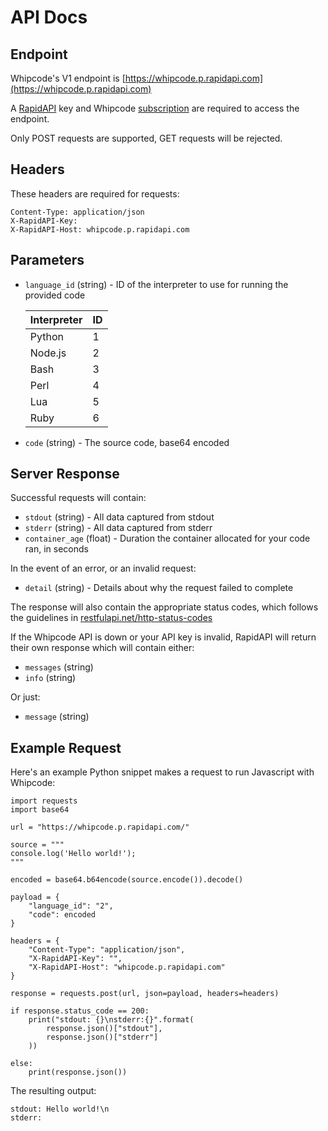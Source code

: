 # API Docs


## Endpoint

Whipcode's V1 endpoint is [https://whipcode.p.rapidapi.com](https://whipcode.p.rapidapi.com)

A [RapidAPI](https://rapidapi.com) key and Whipcode [subscription](https://rapidapi.com/Whipcode/api/whipcode/pricing) are required to access the endpoint.

Only POST requests are supported, GET requests will be rejected.

## Headers

These headers are required for requests:
```text
Content-Type: application/json
X-RapidAPI-Key: 
X-RapidAPI-Host: whipcode.p.rapidapi.com
```

## Parameters

- `language_id` (string) - ID of the interpreter to use for running the provided code

    |Interpreter|ID|
    |--|--|
    |Python|1|
    |Node.js|2|
    |Bash|3|
    |Perl|4|
    |Lua|5|
    |Ruby|6|

- `code` (string) - The source code, base64 encoded

## Server Response

Successful requests will contain:
- `stdout` (string) - All data captured from stdout
- `stderr` (string) - All data captured from stderr
- `container_age` (float) - Duration the container allocated for your code ran, in seconds

In the event of an error, or an invalid request:
- `detail` (string) - Details about why the request failed to complete

The response will also contain the appropriate status codes, which follows the guidelines in [restfulapi.net/http-status-codes](https://restfulapi.net/http-status-codes/)

If the Whipcode API is down or your API key is invalid, RapidAPI will return their own response which will contain either:
- `messages` (string)
- `info` (string)

Or just:
- `message` (string)

## Example Request

Here's an example Python snippet makes a request to run Javascript with Whipcode:

```python3
import requests
import base64

url = "https://whipcode.p.rapidapi.com/"

source = """
console.log('Hello world!');
"""

encoded = base64.b64encode(source.encode()).decode()

payload = {
	"language_id": "2",
	"code": encoded
}

headers = {
	"Content-Type": "application/json",
	"X-RapidAPI-Key": "",
	"X-RapidAPI-Host": "whipcode.p.rapidapi.com"
}

response = requests.post(url, json=payload, headers=headers)

if response.status_code == 200:
    print("stdout: {}\nstderr:{}".format(
        response.json()["stdout"],
        response.json()["stderr"]
    ))

else:
    print(response.json())
```

The resulting output:

```text
stdout: Hello world!\n 
stderr:
```